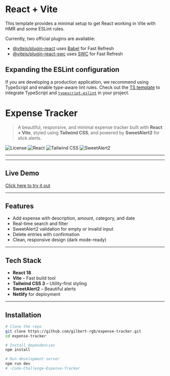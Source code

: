 # React + Vite

This template provides a minimal setup to get React working in Vite with HMR and some ESLint rules.

Currently, two official plugins are available:

- [@vitejs/plugin-react](https://github.com/vitejs/vite-plugin-react/blob/main/packages/plugin-react/README.md) uses [Babel](https://babeljs.io/) for Fast Refresh
- [@vitejs/plugin-react-swc](https://github.com/vitejs/vite-plugin-react-swc) uses [SWC](https://swc.rs/) for Fast Refresh

## Expanding the ESLint configuration

If you are developing a production application, we recommend using TypeScript and enable type-aware lint rules. Check out the [TS template](https://github.com/vitejs/vite/tree/main/packages/create-vite/template-react-ts) to integrate TypeScript and [`typescript-eslint`](https://typescript-eslint.io) in your project.


#  Expense Tracker

> A beautiful, responsive, and minimal expense tracker built with **React + Vite**, styled using **Tailwind CSS**, and powered by **SweetAlert2** for slick alerts.

![License](https://img.shields.io/badge/license-MIT-blue.svg)
![React](https://img.shields.io/badge/React-18-blue?logo=react)
![Tailwind CSS](https://img.shields.io/badge/TailwindCSS-3-blue?logo=tailwindcss)
![SweetAlert2](https://img.shields.io/badge/SweetAlert2-11.7.12-red?logo=javascript)

---

---

##  Live Demo

 [Click here to try it out](https://app.netlify.com/sites/brilliant-travesseiro-22c142/overview)


---

##  Features

-  Add expense with description, amount, category, and date
-  Real-time search and filter
-  SweetAlert2 validation for empty or invalid input
- Delete entries with confirmation
- Clean, responsive design (dark mode-ready)

---

##  Tech Stack

- **React 18**
- **Vite** – Fast build tool
- **Tailwind CSS 3** – Utility-first styling
- **SweetAlert2** – Beautiful alerts
- **Netlify** for deployment

---

##  Installation

```bash
# Clone the repo
git clone https://github.com/gilbert-rgb/expense-tracker.git
cd expense-tracker

# Install dependencies
npm install

# Run development server
npm run dev
# -Code-Challenge-Expense-Tracker
